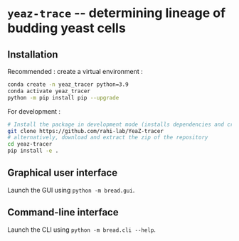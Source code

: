 # ``yeaz-trace`` -- determining lineage of budding yeast cells

## Installation

Recommended : create a virtual environment :

```sh
conda create -n yeaz_tracer python=3.9
conda activate yeaz_tracer
python -m pip install pip --upgrade
```

For development :

```sh
# Install the package in development mode (installs dependencies and creates symlink)
git clone https://github.com/rahi-lab/YeaZ-tracer
# alternatively, download and extract the zip of the repository
cd yeaz-tracer
pip install -e .
```

## Graphical user interface

Launch the GUI using ``python -m bread.gui``.



## Command-line interface

Launch the CLI using ``python -m bread.cli --help``.
